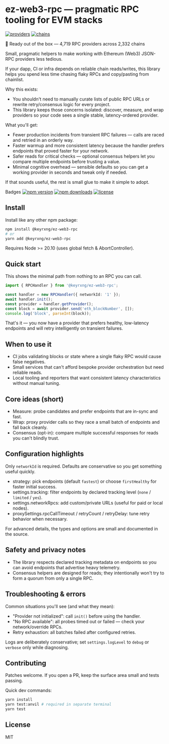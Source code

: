# ez-web3-rpc — pragmatic RPC tooling for EVM stacks

[![providers](https://img.shields.io/badge/Providers-4719-blue)](https://www.npmjs.com/package/@keyrxng/ez-web3-rpc) [![chains](https://img.shields.io/badge/Chains-2332-brightgreen)](https://www.npmjs.com/package/@keyrxng/ez-web3-rpc)

🚀 Ready out of the box — 4,719 RPC providers across 2,332 chains

Small, pragmatic helpers to make working with Ethereum (Web3) JSON-RPC providers less tedious.

If your dapp, CI or infra depends on reliable chain reads/writes, this library helps you spend less time chasing flaky RPCs and copy/pasting from chainlist.

Why this exists:
- You shouldn't need to manually curate lists of public RPC URLs or rewrite retry/consensus logic for every project.
- This library keeps those concerns isolated: discover, measure, and wrap providers so your code sees a single stable, latency-ordered provider.

What you'll get:
- Fewer production incidents from transient RPC failures — calls are raced and retried in an orderly way.
- Faster warmup and more consistent latency because the handler prefers endpoints that proved faster for your network.
- Safer reads for critical checks — optional consensus helpers let you compare multiple endpoints before trusting a value.
- Minimal cognitive overhead — sensible defaults so you can get a working provider in seconds and tweak only if needed.

If that sounds useful, the rest is small glue to make it simple to adopt.

Badges
[![npm version](https://img.shields.io/npm/v/@keyrxng/ez-web3-rpc.svg)](https://www.npmjs.com/package/@keyrxng/ez-web3-rpc)
[![npm downloads](https://img.shields.io/npm/dm/@keyrxng/ez-web3-rpc.svg)](https://www.npmjs.com/package/@keyrxng/ez-web3-rpc)
[![license](https://img.shields.io/npm/l/@keyrxng/ez-web3-rpc.svg)](https://www.npmjs.com/package/@keyrxng/ez-web3-rpc)

## Install

Install like any other npm package:

```bash
npm install @keyrxng/ez-web3-rpc
# or
yarn add @keyrxng/ez-web3-rpc
```

Requires Node >= 20.10 (uses global fetch & AbortController).

## Quick start

This shows the minimal path from nothing to an RPC you can call.

```ts
import { RPCHandler } from '@keyrxng/ez-web3-rpc';

const handler = new RPCHandler({ networkId: '1' });
await handler.init();
const provider = handler.getProvider();
const block = await provider.send('eth_blockNumber', []);
console.log('block', parseInt(block));
```

That's it — you now have a provider that prefers healthy, low-latency endpoints and will retry intelligently on transient failures.

## When to use it

- CI jobs validating blocks or state where a single flaky RPC would cause false negatives.
- Small services that can't afford bespoke provider orchestration but need reliable reads.
- Local tooling and reporters that want consistent latency characteristics without manual tuning.

## Core ideas (short)

- Measure: probe candidates and prefer endpoints that are in-sync and fast.
- Wrap: proxy provider calls so they race a small batch of endpoints and fall back cleanly.
- Consensus (opt-in): compare multiple successful responses for reads you can't blindly trust.

## Configuration highlights

Only `networkId` is required. Defaults are conservative so you get something useful quickly.

- strategy: pick endpoints (default `fastest`) or choose `firstHealthy` for faster initial success.
- settings.tracking: filter endpoints by declared tracking level (`none` / `limited` / `yes`).
- settings.networkRpcs: add custom/private URLs (useful for paid or local nodes).
- proxySettings.rpcCallTimeout / retryCount / retryDelay: tune retry behavior when necessary.

For advanced details, the types and options are small and documented in the source.

## Safety and privacy notes

- The library respects declared tracking metadata on endpoints so you can avoid endpoints that advertise heavy telemetry.
- Consensus helpers are designed for reads; they intentionally won't try to form a quorum from only a single RPC.

## Troubleshooting & errors

Common situations you'll see (and what they mean):
- "Provider not initialized": call `init()` before using the handler.
- "No RPC available": all probes timed out or failed — check your network/override RPCs.
- Retry exhaustion: all batches failed after configured retries.

Logs are deliberately conservative; set `settings.logLevel` to `debug` or `verbose` only while diagnosing.

## Contributing

Patches welcome. If you open a PR, keep the surface area small and tests passing.

Quick dev commands:

```bash
yarn install
yarn test:anvil # required in separate terminal
yarn test
```

## License

MIT